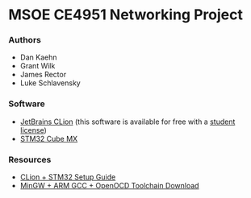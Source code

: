 # MSOE CE4951 Networking Project

### Authors
- Dan Kaehn
- Grant Wilk
- James Rector
- Luke Schlavensky

### Software
- [JetBrains CLion](https://www.jetbrains.com/clion/) (this software is available for free with a [student license](https://www.jetbrains.com/community/education/#students))
- [STM32 Cube MX](https://www.st.com/en/development-tools/stm32cubemx.html)

### Resources
- [CLion + STM32 Setup Guide]()
- [MinGW + ARM GCC + OpenOCD Toolchain Download](https://drive.google.com/file/d/1OM_XLyNZpI7fyz9NIKdttNfzw98cApnO/view?usp=sharing)
